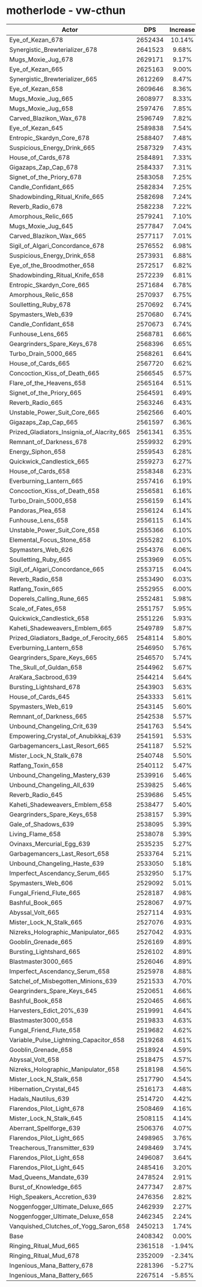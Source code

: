 # motherlode - vw-cthun
| Actor | DPS | Increase |
|---|:---:|:---:|
|Eye_of_Kezan_678|2652434|10.14%|
|Synergistic_Brewterializer_678|2641523|9.68%|
|Mugs_Moxie_Jug_678|2629171|9.17%|
|Eye_of_Kezan_665|2625163|9.00%|
|Synergistic_Brewterializer_665|2612269|8.47%|
|Eye_of_Kezan_658|2609646|8.36%|
|Mugs_Moxie_Jug_665|2608977|8.33%|
|Mugs_Moxie_Jug_658|2597476|7.85%|
|Carved_Blazikon_Wax_678|2596749|7.82%|
|Eye_of_Kezan_645|2589838|7.54%|
|Entropic_Skardyn_Core_678|2588407|7.48%|
|Suspicious_Energy_Drink_665|2587329|7.43%|
|House_of_Cards_678|2584891|7.33%|
|Gigazaps_Zap_Cap_678|2584337|7.31%|
|Signet_of_the_Priory_678|2583058|7.25%|
|Candle_Confidant_665|2582834|7.25%|
|Shadowbinding_Ritual_Knife_665|2582698|7.24%|
|Reverb_Radio_678|2582238|7.22%|
|Amorphous_Relic_665|2579241|7.10%|
|Mugs_Moxie_Jug_645|2577847|7.04%|
|Carved_Blazikon_Wax_665|2577117|7.01%|
|Sigil_of_Algari_Concordance_678|2576552|6.98%|
|Suspicious_Energy_Drink_658|2573931|6.88%|
|Eye_of_the_Broodmother_658|2572517|6.82%|
|Shadowbinding_Ritual_Knife_658|2572239|6.81%|
|Entropic_Skardyn_Core_665|2571684|6.78%|
|Amorphous_Relic_658|2570937|6.75%|
|Soulletting_Ruby_678|2570692|6.74%|
|Spymasters_Web_639|2570680|6.74%|
|Candle_Confidant_658|2570673|6.74%|
|Funhouse_Lens_665|2568781|6.66%|
|Geargrinders_Spare_Keys_678|2568396|6.65%|
|Turbo_Drain_5000_665|2568261|6.64%|
|House_of_Cards_665|2567720|6.62%|
|Concoction_Kiss_of_Death_665|2566545|6.57%|
|Flare_of_the_Heavens_658|2565164|6.51%|
|Signet_of_the_Priory_665|2564591|6.49%|
|Reverb_Radio_665|2563246|6.43%|
|Unstable_Power_Suit_Core_665|2562566|6.40%|
|Gigazaps_Zap_Cap_665|2561597|6.36%|
|Prized_Gladiators_Insignia_of_Alacrity_665|2561341|6.35%|
|Remnant_of_Darkness_678|2559932|6.29%|
|Energy_Siphon_658|2559543|6.28%|
|Quickwick_Candlestick_665|2559273|6.27%|
|House_of_Cards_658|2558348|6.23%|
|Everburning_Lantern_665|2557416|6.19%|
|Concoction_Kiss_of_Death_658|2556581|6.16%|
|Turbo_Drain_5000_658|2556159|6.14%|
|Pandoras_Plea_658|2556124|6.14%|
|Funhouse_Lens_658|2556115|6.14%|
|Unstable_Power_Suit_Core_658|2555366|6.10%|
|Elemental_Focus_Stone_658|2555282|6.10%|
|Spymasters_Web_626|2554376|6.06%|
|Soulletting_Ruby_665|2553969|6.05%|
|Sigil_of_Algari_Concordance_665|2553715|6.04%|
|Reverb_Radio_658|2553490|6.03%|
|Ratfang_Toxin_665|2552955|6.00%|
|Doperels_Calling_Rune_665|2552481|5.98%|
|Scale_of_Fates_658|2551757|5.95%|
|Quickwick_Candlestick_658|2551226|5.93%|
|Kaheti_Shadeweavers_Emblem_665|2549789|5.87%|
|Prized_Gladiators_Badge_of_Ferocity_665|2548114|5.80%|
|Everburning_Lantern_658|2546950|5.76%|
|Geargrinders_Spare_Keys_665|2546570|5.74%|
|The_Skull_of_Guldan_658|2544962|5.67%|
|AraKara_Sacbrood_639|2544214|5.64%|
|Bursting_Lightshard_678|2543903|5.63%|
|House_of_Cards_645|2543333|5.61%|
|Spymasters_Web_619|2543145|5.60%|
|Remnant_of_Darkness_665|2542538|5.57%|
|Unbound_Changeling_Crit_639|2541763|5.54%|
|Empowering_Crystal_of_Anubikkaj_639|2541591|5.53%|
|Garbagemancers_Last_Resort_665|2541187|5.52%|
|Mister_Lock_N_Stalk_678|2540748|5.50%|
|Ratfang_Toxin_658|2540112|5.47%|
|Unbound_Changeling_Mastery_639|2539916|5.46%|
|Unbound_Changeling_All_639|2539825|5.46%|
|Reverb_Radio_645|2539686|5.45%|
|Kaheti_Shadeweavers_Emblem_658|2538477|5.40%|
|Geargrinders_Spare_Keys_658|2538157|5.39%|
|Gale_of_Shadows_639|2538095|5.39%|
|Living_Flame_658|2538078|5.39%|
|Ovinaxs_Mercurial_Egg_639|2535235|5.27%|
|Garbagemancers_Last_Resort_658|2533764|5.21%|
|Unbound_Changeling_Haste_639|2533050|5.18%|
|Imperfect_Ascendancy_Serum_665|2532950|5.17%|
|Spymasters_Web_606|2529092|5.01%|
|Fungal_Friend_Flute_665|2528187|4.98%|
|Bashful_Book_665|2528067|4.97%|
|Abyssal_Volt_665|2527114|4.93%|
|Mister_Lock_N_Stalk_665|2527076|4.93%|
|Nizreks_Holographic_Manipulator_665|2527042|4.93%|
|Gooblin_Grenade_665|2526169|4.89%|
|Bursting_Lightshard_665|2526102|4.89%|
|Blastmaster3000_665|2526046|4.89%|
|Imperfect_Ascendancy_Serum_658|2525978|4.88%|
|Satchel_of_Misbegotten_Minions_639|2521533|4.70%|
|Geargrinders_Spare_Keys_645|2520651|4.66%|
|Bashful_Book_658|2520465|4.66%|
|Harvesters_Edict_20%_639|2519991|4.64%|
|Blastmaster3000_658|2519833|4.63%|
|Fungal_Friend_Flute_658|2519682|4.62%|
|Variable_Pulse_Lightning_Capacitor_658|2519268|4.61%|
|Gooblin_Grenade_658|2518924|4.59%|
|Abyssal_Volt_658|2518475|4.57%|
|Nizreks_Holographic_Manipulator_658|2518198|4.56%|
|Mister_Lock_N_Stalk_658|2517790|4.54%|
|Hibernation_Crystal_645|2516173|4.48%|
|Hadals_Nautilus_639|2514720|4.42%|
|Flarendos_Pilot_Light_678|2508469|4.16%|
|Mister_Lock_N_Stalk_645|2508115|4.14%|
|Aberrant_Spellforge_639|2506376|4.07%|
|Flarendos_Pilot_Light_665|2498965|3.76%|
|Treacherous_Transmitter_639|2498469|3.74%|
|Flarendos_Pilot_Light_658|2496087|3.64%|
|Flarendos_Pilot_Light_645|2485416|3.20%|
|Mad_Queens_Mandate_639|2478524|2.91%|
|Burst_of_Knowledge_665|2477347|2.87%|
|High_Speakers_Accretion_639|2476356|2.82%|
|Noggenfogger_Ultimate_Deluxe_665|2462939|2.27%|
|Noggenfogger_Ultimate_Deluxe_658|2462345|2.24%|
|Vanquished_Clutches_of_Yogg_Saron_658|2450213|1.74%|
|Base|2408342|0.00%|
|Ringing_Ritual_Mud_665|2361518|-1.94%|
|Ringing_Ritual_Mud_678|2352009|-2.34%|
|Ingenious_Mana_Battery_678|2281396|-5.27%|
|Ingenious_Mana_Battery_665|2267514|-5.85%|
